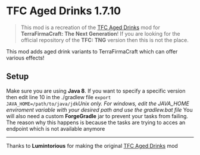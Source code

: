 # TFC Aged Drinks 1.7.10
> This mod is a recreation of the [TFC Aged Drinks](https://www.curseforge.com/minecraft/mc-mods/tfc-aged-drinks "TFC Aged Drinks") mod for **TerraFirmaCraft: The Next Generation**! If you are looking for the official repository of the **TFC: TNG** version then this is not the place.

This mod adds aged drink variants to TerraFirmaCraft which can offer various effects!

## Setup
Make sure you are using **Java 8**. If you want to specify a specific version then edit line 10 in the ./gradlew file
`export JAVA_HOME=/path/to/java/jdk`*Unix only. For windows, edit the JAVA_HOME enviroment variable with your desired path and use the gradlew.bat file*
You will also need a custom **ForgeGradle** jar to prevent your tasks from failing. The reason why this happens is because the tasks are trying to acces an endpoint which is not available anymore

------------

Thanks to **Lumintorious** for making the original [TFC Aged Drinks](https://www.curseforge.com/minecraft/mc-mods/tfc-aged-drinks "TFC Aged Drinks") mod